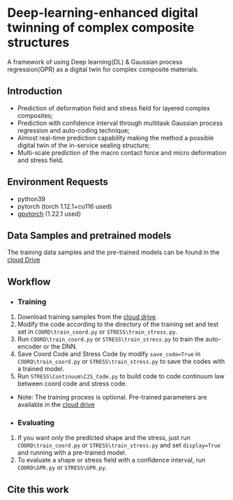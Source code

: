 # Deep-learning-enhanced digital twinning of complex composite structures
A framework of using Deep learning(DL) & Gaussian process regression(GPR) as a digital twin for complex composite materials.

## Introduction
- Prediction of deformation field and stress field for layered complex composites;
- Prediction with confidence interval through multitask Gaussian process regression and auto-coding technique;
- Almost real-time prediction capability making the method a possible digital twin of the in-service sealing structure;
- Multi-scale prediction of the macro contact force and micro deformation and stress field.

## Environment Requests
- python39
- pytorch (torch 1.12.1+cu116 used)
- [gpytorch](https://github.com/cornellius-gp/gpytorch) (1.22.1 used)

## Data Samples and pretrained models
The training data samples and the pre-trained models can be found in the [cloud Drive](https://drive.google.com/drive/folders/1CBYx2--yq1O6mtDW2fm0awCrN627bzU8?usp=share_link)

## Workflow
- ### Training
1. Download training samples from the [cloud drive](https://drive.google.com/drive/folders/1CBYx2--yq1O6mtDW2fm0awCrN627bzU8?usp=share_link).
2. Modify the code according to the directory of the training set and test set in ```COORD\train_coord.py``` or ```STRESS\train_stress.py```.
3. Run ```COORD\train_coord.py``` or ```STRESS\train_stress.py``` to train the auto-encoder or the DNN. 
4. Save Coord Code and Stress Code by modify ```save_code=True```  in ```COORD\train_coord.py``` or ```STRESS\train_stress.py``` to save the codes with a trained model.
5. Run ```STRESS\Continuum\C2S_Code.py``` to build code to code continuum law between coord code and stress code.
+ Note: The training process is optional. Pre-trained parameters are available in the [cloud drive](https://drive.google.com/drive/folders/1CBYx2--yq1O6mtDW2fm0awCrN627bzU8?usp=share_link)

- ### Evaluating
1. If you want only the predicted shape and the stress, just run ```COORD\train_coord.py``` or ```STRESS\train_stress.py``` and set ```display=True``` and running with a pre-trained model.
2. To evaluate a shape or stress field with a confidence interval, run ```COORD\GPR.py``` or ```STRESS\GPR.py```.


## Cite this work

